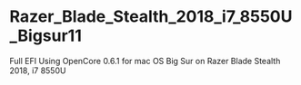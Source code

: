 # Razer_Blade_Stealth_2018_i7_8550U_Bigsur11
 Full EFI Using OpenCore 0.6.1 for mac OS Big Sur on Razer Blade Stealth 2018, i7 8550U
